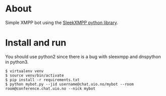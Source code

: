 About
=====

Simple XMPP bot using the [SleekXMPP python library](http://sleekxmpp.com/).

Install and run
===============

You should use python2 since there is a bug with sleexmpp and dnspython in python3.

	$ virtualenv venv
	$ source venv/bin/activate
	$ pip install -r requirements.txt
	$ python mybot.py --jid username@chat.uio.no/mybot --room room@conference.chat.uio.no --nick mybot

